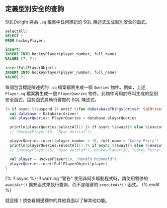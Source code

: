 ## 定義型別安全的查詢

SQLDelight 將為 `.sq` 檔案中任何標記的 SQL 陳述式生成型別安全的函式。

```sql title="src/main/sqldelight/com/example/sqldelight/hockey/data/Player.sq"
selectAll:
SELECT *
FROM hockeyPlayer;

insert:
INSERT INTO hockeyPlayer(player_number, full_name)
VALUES (?, ?);

insertFullPlayerObject:
INSERT INTO hockeyPlayer(player_number, full_name)
VALUES ?;
```

每個包含標記陳述式的 `.sq` 檔案都將生成一個 `Queries` 物件。例如，上述 `Player.sq` 檔案將生成一個 `PlayerQueries` 物件。此物件可用於呼叫生成的型別安全函式，這些函式將執行實際的 SQL 陳述式。

```kotlin
{% if async %}suspend {% endif %}fun doDatabaseThings(driver: SqlDriver) {
  val database = Database(driver)
  val playerQueries: PlayerQueries = database.playerQueries

  println(playerQueries.selectAll().{% if async %}await{% else %}execute{% endif %}AsList()) 
  // [HockeyPlayer(15, "Ryan Getzlaf")]

  playerQueries.insert(player_number = 10, full_name = "Corey Perry")
  println(playerQueries.selectAll().{% if async %}await{% else %}execute{% endif %}AsList()) 
  // [HockeyPlayer(15, "Ryan Getzlaf"), HockeyPlayer(10, "Corey Perry")]

  val player = HockeyPlayer(10, "Ronald McDonald")
  playerQueries.insertFullPlayerObject(player)
}
```

{% if async %}
!!! warning "警告"
    使用非同步驅動程式時，請使用暫停的 `awaitAs*()` 擴充函式來執行查詢，而不是阻塞的 `executeAs*()` 函式。
{% endif %}

就這樣！請查看側邊欄中的其他頁面以了解其他功能。